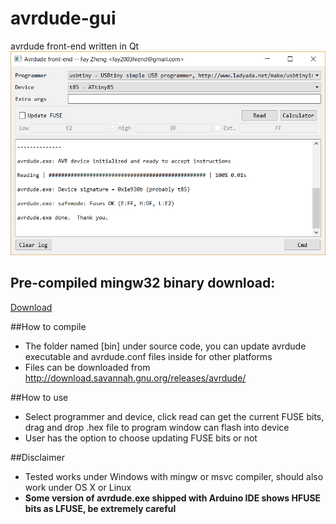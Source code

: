 # avrdude-gui
avrdude front-end written in Qt
![alt tag](https://raw.githubusercontent.com/fay2003hiend/avrdude-gui/07880af2ba8e25fdbcc5dd242fced32a99235221/bin/snapshot.png)

## Pre-compiled mingw32 binary download:
[Download](http://blog.zocmod.com/wp-content/uploads/2017/03/Qavrdude-release.zip)

##How to compile
- The folder named [bin] under source code, you can update avrdude executable and avrdude.conf files inside for other platforms
- Files can be downloaded from http://download.savannah.gnu.org/releases/avrdude/

##How to use
- Select programmer and device, click read can get the current FUSE bits, drag and drop .hex file to program window can flash into device
- User has the option to choose updating FUSE bits or not

##Disclaimer
- Tested works under Windows with mingw or msvc compiler, should also work under OS X or Linux
- **Some version of avrdude.exe shipped with Arduino IDE shows HFUSE bits as LFUSE, be extremely careful**
